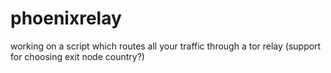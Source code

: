 # phoenixrelay
working on a script which routes all your traffic through a tor relay (support for choosing exit node country?)
